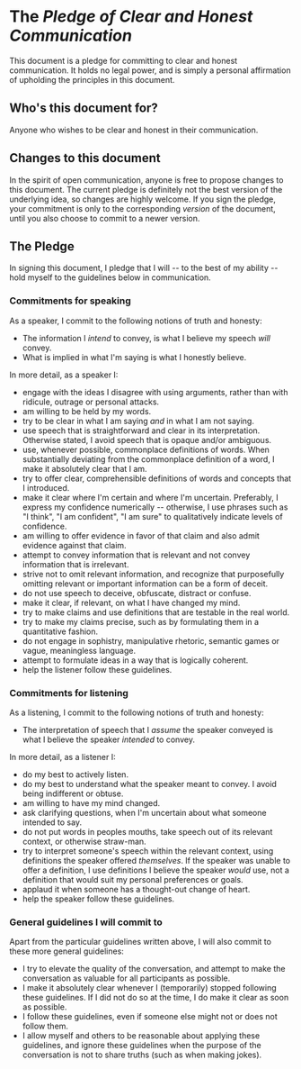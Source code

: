 # The *Pledge of Clear and Honest Communication*
This document is a pledge for committing to clear and honest communication. It holds no legal power, and is simply a personal affirmation of upholding the principles in this document.

## Who's this document for?
Anyone who wishes to be clear and honest in their communication.


## Changes to this document
In the spirit of open communication, anyone is free to propose changes to this document. The current pledge is definitely not the best version of the underlying idea, so changes are highly welcome. If you sign the pledge, your commitment is only to the corresponding *version* of the document, until you also choose to commit to a newer version.

## The Pledge
In signing this document, I pledge that I will -- to the best of my ability -- hold myself to the guidelines below in communication.

### Commitments for speaking
As a speaker, I commit to the following notions of truth and honesty:
- The information I *intend* to convey, is what I believe my speech *will* convey.
- What is implied in what I'm saying is what I honestly believe.

In more detail, as a speaker I:
- engage with the ideas I disagree with using arguments, rather than with ridicule, outrage or personal attacks.
- am willing to be held by my words.
- try to be clear in what I am saying *and* in what I am not saying.
- use speech that is straightforward and clear in its interpretation. Otherwise stated, I avoid speech that is opaque and/or ambiguous.
- use, whenever possible, commonplace definitions of words. When substantially deviating from the commonplace definition of a word, I make it absolutely clear that I am.
- try to offer clear, comprehensible definitions of words and concepts that I introduced.
- make it clear where I'm certain and where I'm uncertain. Preferably, I express my confidence numerically -- otherwise, I use phrases such as "I think", "I am confident", "I am sure" to qualitatively indicate levels of confidence.
- am willing to offer evidence in favor of that claim and also admit evidence against that claim.
- attempt to convey information that is relevant and not convey information that is irrelevant.
- strive not to omit relevant information, and recognize that purposefully omitting relevant or important information can be a form of deceit.
- do not use speech to deceive, obfuscate, distract or confuse.
- make it clear, if relevant, on what I have changed my mind.
- try to make claims and use definitions that are testable in the real world.
- try to make my claims precise, such as by formulating them in a quantitative fashion.
- do not engage in sophistry, manipulative rhetoric, semantic games or vague, meaningless language.
- attempt to formulate ideas in a way that is logically coherent.
- help the listener follow these guidelines.

### Commitments for listening
As a listening, I commit to the following notions of truth and honesty:
- The interpretation of speech that I *assume* the speaker conveyed is what I believe the speaker *intended* to convey.

In more detail, as a listener I:
- do my best to actively listen.
- do my best to understand what the speaker meant to convey. I avoid being indifferent or obtuse.
- am willing to have my mind changed.
- ask clarifying questions, when I'm uncertain about what someone intended to say.
- do not put words in peoples mouths, take speech out of its relevant context, or otherwise straw-man.
- try to interpret someone's speech within the relevant context, using definitions the speaker offered *themselves*. If the speaker was unable to offer a definition, I use definitions I believe the speaker *would* use, not a definition that would suit my personal preferences or goals.
- applaud it when someone has a thought-out change of heart.
- help the speaker follow these guidelines.

### General guidelines I will commit to
Apart from the particular guidelines written above, I will also commit to these more general guidelines:
- I try to elevate the quality of the conversation, and attempt to make the conversation as valuable for all participants as possible.
- I make it absolutely clear whenever I (temporarily) stopped following these guidelines. If I did not do so at the time, I do make it clear as soon as possible.
- I follow these guidelines, even if someone else might not or does not follow them.
- I allow myself and others to be reasonable about applying these guidelines, and ignore these guidelines when the purpose of the conversation is not to share truths (such as when making jokes).
